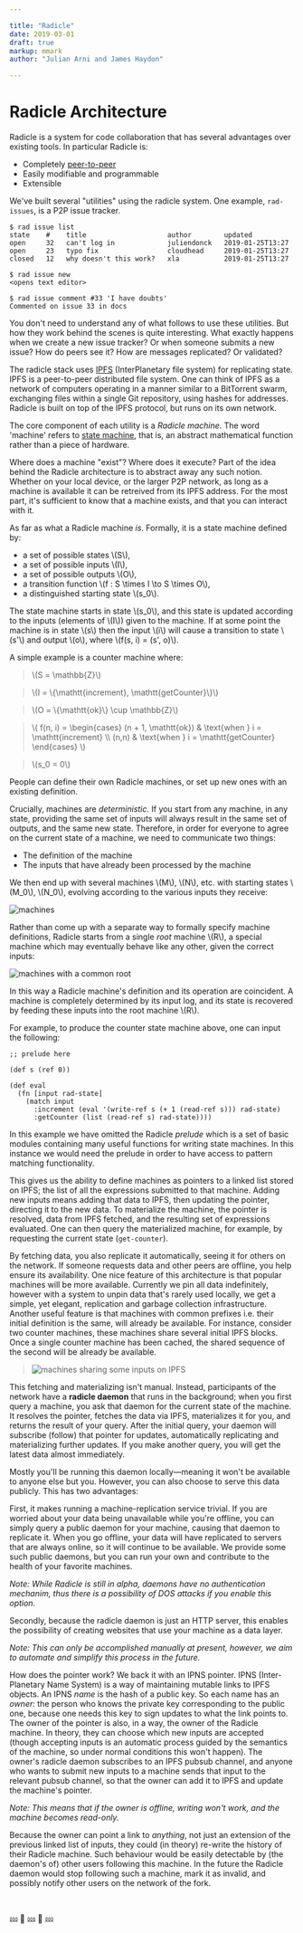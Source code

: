 ```yaml
---

title: "Radicle"
date: 2019-03-01
draft: true
markup: mmark
author: "Julian Arni and James Haydon"

---
```


# Radicle Architecture

Radicle is a system for code collaboration that has several advantages over
existing tools. In particular Radicle is:

- Completely [peer-to-peer](https://en.wikipedia.org/wiki/Peer-to-peer)
- Easily modifiable and programmable
- Extensible

We've built several "utilities" using the radicle system. One example,
`rad-issues`, is a P2P issue tracker.

```
$ rad issue list
state    #    title                    author        updated
open     32   can't log in             juliendonck   2019-01-25T13:27
open     23   typo fix                 cloudhead     2019-01-25T13:27
closed   12   why doesn't this work?   xla           2019-01-25T13:27
```

```
$ rad issue new
<opens text editor>
```

```
$ rad issue comment #33 'I have doubts'
Commented on issue 33 in docs
```

You don't need to understand any of what follows to use these utilities. But how
they work behind the scenes is quite interesting. What exactly happens when
we create a new issue tracker? Or when someone submits a new issue? How do peers
see it? How are messages replicated? Or validated?

The radicle stack uses [IPFS](https://ipfs.io/) (InterPlanetary file system) for
replicating state. IPFS is a peer-to-peer distributed file system. One can think
of IPFS as a network of computers operating in a manner similar to a BitTorrent
swarm, exchanging files within a single Git repository, using hashes for
addresses. Radicle is built on top of the IPFS protocol, but runs on its own
network.


The core component of each utility is a *Radicle machine*. The word 'machine' refers
to [state machine](https://en.wikipedia.org/wiki/State_machine_replication),
that is, an abstract mathematical function rather than a piece of
hardware.

Where does a machine "exist"? Where does it execute? Part of the idea behind the
Radicle architecture is to abstract away any such notion. Whether on your local 
device, or the larger P2P network, as long as a machine is available it can 
be retreived from its IPFS address. For the most part, it's sufficient to know 
that a machine exists, and that you can interact with it. 

As far as what a Radicle machine *is*. Formally, it is a state machine defined by:

- a set of possible states \\(S\\),
- a set of possible inputs \\(I\\),
- a set of possible outputs \\(O\\),
- a transition function \\(f : S \times I \to S \times O\\),
- a distinguished starting state \\(s_0\\).

The state machine starts in state \\(s_0\\), and this state is updated according
to the inputs (elements of \\(I\\)) given to the machine. If at some point the machine is
in state \\(s\\) then the input \\(i\\) will cause a transition to state
\\(s'\\) and output \\(o\\), where \\(f(s, i) = (s', o)\\).

A simple example is a counter machine where:

> \\(S = \mathbb{Z}\\)

> \\(I = \\{\mathtt{increment}, \mathtt{getCounter}\\}\\)

> \\(O = \\{\mathtt{ok}\\} \cup \mathbb{Z}\\)

> \\( f(n, i) = \begin{cases} (n + 1, \mathtt{ok}) & \text{when } i = \mathtt{increment} \\\ (n,n) & \text{when } i = \mathtt{getCounter} \end{cases} \\)

> \\(s_0 = 0\\)

People can define their own Radicle machines, or set up new ones with an
existing definition.

Crucially, machines are *deterministic*. If you start from any machine, in any
state, providing the same set of inputs will always result in the same set of
outputs, and the same new state. Therefore, in order for everyone to agree on
the current state of a machine, we need to communicate two things:

- The definition of the machine
- The inputs that have already been processed by the machine

We then end up with several machines \\(M\\), \\(N\\), etc. with starting
states \\(M_0\\), \\(N_0\\), evolving according to the various inputs they
receive:

![machines](/img/machines.png)

Rather than come up with a separate way to formally specify machine
definitions, Radicle starts from a single *root* machine \\(R\\), a special
machine which may eventually behave like any other, given the correct inputs:

![machines with a common root](/img/machines-common-root.png)

In this way a Radicle machine's definition and its operation
are coincident. A machine is completely determined by its
input log, and its state is recovered by feeding these inputs into the root
machine \\(R\\).

For example, to produce the counter state machine above, one
can input the following:

```
;; prelude here

(def s (ref 0))

(def eval
  (fn [input rad-state]
    (match input
      :increment (eval '(write-ref s (+ 1 (read-ref s))) rad-state)
      :getCounter (list (read-ref s) rad-state))))
```

In this example we have omitted the Radicle *prelude* which is a set of basic
modules containing many useful functions for writing state machines. In this
instance we would need the prelude in order to have access to pattern matching functionality.

This gives us the ability to define machines as pointers to a linked
list stored on IPFS; the list of all the expressions submitted to that
machine. Adding new inputs means adding that data to IPFS, then updating the
pointer, directing it to the new data. To materialize the machine,
the pointer is resolved, data from IPFS fetched, and the resulting set of expressions evaluated. 
One can then query the materialized machine, for example, by requesting the current state (`get-counter`).

<!-- TODO: IPFS linked list picture -->

By fetching data, you also replicate it automatically, seeing it for others on the network.
If someone requests data and other peers are offline, you help ensure its availability. 
One nice feature of this architecture is that
popular machines will be more available. Currently we pin all data
indefinitely, however with a system to unpin data that's rarely used locally, we
get a simple, yet elegant, replication and garbage collection
infrastructure. Another useful feature is that machines with common prefixes
i.e. their initial definition is the same, will already be available. For instance, consider two counter machines,
these machines share several initial IPFS blocks. Once a single counter machine has been cached,
the shared sequence of the second will be already be available.

> ![machines sharing some inputs on IPFS](/img/machines-sharing.png)

This fetching and materializing isn't manual. Instead, participants of the
network have a **radicle daemon** that runs in the background; when you first
query a machine, you ask that daemon for the current state of the machine. It
resolves the pointer, fetches the data via IPFS, materializes it for you,
and returns the result of your query. After the initial query, your daemon will subscribe (follow)
that pointer for updates, automatically replicating and
materializing further updates. If you make another query, you will get the latest data
almost immediately.

Mostly you'll be running this daemon locally—meaning it won't be available to anyone
else but you. However, you can also choose to serve this data publicly.
This has two advantages:

First, it makes running a machine-replication service trivial. If you are
worried about your data being unavailable while you're offline, you can
simply query a public daemon for your machine, causing that daemon to replicate it.
When you go offline, your data will have replicated to servers that are always
online, so it will continue to be available. We provide some such public daemons, but
you can run your own and contribute to the health of your favorite machines.

*Note: While Radicle is still in alpha, daemons have no authentication mechanim, 
thus there is a possibility of DOS attacks if you enable this option.*

Secondly, because the radicle daemon is just an HTTP server, this enables the
possibility of creating websites that use your machine as a data layer.

*Note: This can only be accomplished manually at present, however, we aim to automate and 
simplify this process in the future.*

How does the pointer work? We back it with an IPNS pointer. IPNS
(Inter-Planetary Name System) is a way of maintaining mutable links to IPFS
objects. An IPNS *name* is the hash of a public key. So each name has an
*owner*: the person who knows the private key corresponding to the public one,
because one needs this key to sign updates to what the link points to. The owner
of the pointer is also, in a way, the owner of the Radicle machine. In theory,
they can choose which new inputs are accepted (though accepting inputs is an
automatic process guided by the semantics of the machine, so under normal
conditions this won't happen). The owner's radicle daemon subscribes to an IPFS
pubsub channel, and anyone who wants to submit new inputs to a machine sends
that input to the relevant pubsub channel, so that the owner can add it to IPFS
and update the machine's pointer.

*Note: This means that if the owner is offline,
writing won't work, and the machine becomes read-only.*

Because the owner can point a link to *anything*, not just an extension of the
previous linked list of inputs, they could (in theory) re-write the history of
their Radicle machine. Such behaviour would be easily detectable by (the
daemon's of) other users following this machine. In the future the Radicle daemon would
stop following such a machine, mark it as invalid, and possibly notify other
users on the network of the fork.

<br>

⅏  🌷 ⅏  🌷 ⅏

